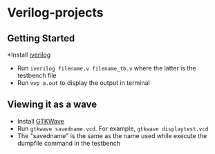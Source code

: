 # Verilog-projects
## Getting Started
*Install [iverilog](https://bleyer.org/icarus/)
* Run `iverilog filename.v filename_tb.v` where the latter is the testbench file
* Run `vvp a.out` to display the output in terminal

## Viewing it as a wave
* Install [GTKWave](https://gtkwave.sourceforge.net/)
* Run `gtkwave savedname.vcd`. For example, `gtkwave displaytest.vcd`
* The "savedname" is the same as the name used while execute the dumpfile command in the testbench

